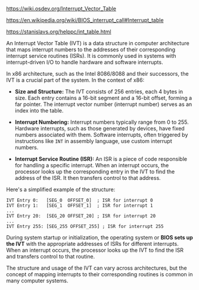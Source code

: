 
https://wiki.osdev.org/Interrupt_Vector_Table

https://en.wikipedia.org/wiki/BIOS_interrupt_call#Interrupt_table

https://stanislavs.org/helppc/int_table.html

An Interrupt Vector Table (IVT) is a data structure in computer architecture that maps interrupt numbers to the addresses of their corresponding interrupt service routines (ISRs). It is commonly used in systems with interrupt-driven I/O to handle hardware and software interrupts.

In x86 architecture, such as the Intel 8086/8088 and their successors, the IVT is a crucial part of the system. In the context of x86:

- **Size and Structure:** The IVT consists of 256 entries, each 4 bytes in size. Each entry contains a 16-bit segment and a 16-bit offset, forming a far pointer. The interrupt vector number (interrupt number) serves as an index into the table.

- **Interrupt Numbering:** Interrupt numbers typically range from 0 to 255. Hardware interrupts, such as those generated by devices, have fixed numbers associated with them. Software interrupts, often triggered by instructions like `INT` in assembly language, use custom interrupt numbers.

- **Interrupt Service Routine (ISR):** An ISR is a piece of code responsible for handling a specific interrupt. When an interrupt occurs, the processor looks up the corresponding entry in the IVT to find the address of the ISR. It then transfers control to that address.

Here's a simplified example of the structure:

```plaintext
IVT Entry 0:   [SEG_0  OFFSET_0]  ; ISR for interrupt 0
IVT Entry 1:   [SEG_1  OFFSET_1]  ; ISR for interrupt 1
...
IVT Entry 20:  [SEG_20 OFFSET_20] ; ISR for interrupt 20
...
IVT Entry 255: [SEG_255 OFFSET_255] ; ISR for interrupt 255
```

During system startup or initialization, the operating system or **BIOS sets up the IVT** with the appropriate addresses of ISRs for different interrupts. When an interrupt occurs, the processor looks up the IVT to find the ISR and transfers control to that routine.

The structure and usage of the IVT can vary across architectures, but the concept of mapping interrupts to their corresponding routines is common in many computer systems.
